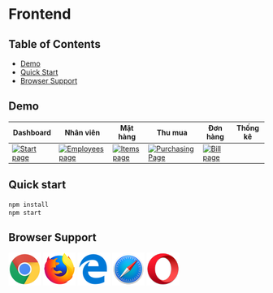 # Frontend

## Table of Contents

* [Demo](#demo)
* [Quick Start](#quick-start)
* [Browser Support](#browser-support)


## Demo

| Dashboard | Nhân viên | Mặt hàng | Thu mua | Đơn hàng | Thống kê |
| --- | --- | --- | --- | --- | --- |
| [![Start page](src/assets/img/dashboard.jpg)]() | [![Employees page](src/assets/img/employees.jpg)]() | [![Items page ](src/assets/img/items.jpg)]() | [![Purchasing Page](src/assets/img/purchasing.jpg)]() | [![Bill page](src/assets/img/Bill.jpg)]() | []()


## Quick start

```
npm install
npm start
```

## Browser Support


<img src="src/assets/github/chrome.png" width="64" height="64"> <img src="src/assets/github/firefox.png" width="64" height="64"> <img src="src/assets/github/edge.png" width="64" height="64"> <img src="src/assets/github/safari.png" width="64" height="64"> <img src="src/assets/github/opera.png" width="64" height="64">

